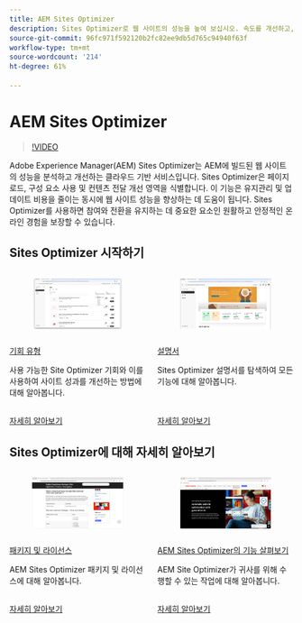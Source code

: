 ```yaml
---
title: AEM Sites Optimizer
description: Sites Optimizer로 웹 사이트의 성능을 높여 보십시오. 속도를 개선하고, 비용을 절감하고, 안정성을 높여 더 나은 참여를 이끌어 내십시오.
source-git-commit: 96fc971f592120b2fc82ee9db5d765c94940f63f
workflow-type: tm+mt
source-wordcount: '214'
ht-degree: 61%

---
```



# AEM Sites Optimizer

>[!VIDEO](https://video.tv.adobe.com/v/3455092/?learn=on&enablevpops&captions=kor)

Adobe Experience Manager(AEM) Sites Optimizer는 AEM에 빌드된 웹 사이트의 성능을 분석하고 개선하는 클라우드 기반 서비스입니다. Sites Optimizer은 페이지 로드, 구성 요소 사용 및 컨텐츠 전달 개선 영역을 식별합니다. 이 기능은 유지관리 및 업데이트 비용을 줄이는 동시에 웹 사이트 성능을 향상하는 데 도움이 됩니다. Sites Optimizer를 사용하면 참여와 전환을 유지하는 데 중요한 요소인 원활하고 안정적인 온라인 경험을 보장할 수 있습니다.

## Sites Optimizer 시작하기

<!-- CARDS 

* ./opportunity-types/overview.md
    * {title=Opportunity types}
    * {description = Learn about the available Site Optimizer opportunities and how to use them to improve your site's performance.}
* ./documentation/overview.md
  * {title=Documentation}
  * {description=Explore the Sites Optimizer documentation to learn about all its capabilities.}

-->
<!-- START CARDS HTML - DO NOT MODIFY BY HAND -->
<div class="columns">
    <div class="column is-half-tablet is-half-desktop is-one-third-widescreen" aria-label="Opportunity types">
        <div class="card" style="height: 100%; display: flex; flex-direction: column; height: 100%;">
            <div class="card-image">
                <figure class="image x-is-16by9">
                    <a href="./opportunity-types/overview.md" title="기회 유형" target="_blank" rel="referrer">
                        <img class="is-bordered-r-small" src="opportunity-types/assets/overview/hero.png" alt="기회 유형"
                             style="width: 100%; aspect-ratio: 16 / 9; object-fit: cover; overflow: hidden; display: block; margin: auto;">
                    </a>
                </figure>
            </div>
            <div class="card-content is-padded-small" style="display: flex; flex-direction: column; flex-grow: 1; justify-content: space-between;">
                <div class="top-card-content">
                    <p class="headline is-size-6 has-text-weight-bold">
                        <a href="./opportunity-types/overview.md" target="_blank" rel="referrer" title="기회 유형">기회 유형</a>
                    </p>
                    <p class="is-size-6">사용 가능한 Site Optimizer 기회와 이를 사용하여 사이트 성과를 개선하는 방법에 대해 알아봅니다.</p>
                </div>
                <a href="./opportunity-types/overview.md" target="_blank" rel="referrer" class="spectrum-Button spectrum-Button--outline spectrum-Button--primary spectrum-Button--sizeM" style="align-self: flex-start; margin-top: 1rem;">
                    <span class="spectrum-Button-label has-no-wrap has-text-weight-bold">자세히 알아보기</span>
                </a>
            </div>
        </div>
    </div>
    <div class="column is-half-tablet is-half-desktop is-one-third-widescreen" aria-label="Documentation">
        <div class="card" style="height: 100%; display: flex; flex-direction: column; height: 100%;">
            <div class="card-image">
                <figure class="image x-is-16by9">
                    <a href="./documentation/overview.md" title="설명서" target="_blank" rel="referrer">
                        <img class="is-bordered-r-small" src="documentation/assets/overview/hero.png" alt="설명서"
                             style="width: 100%; aspect-ratio: 16 / 9; object-fit: cover; overflow: hidden; display: block; margin: auto;">
                    </a>
                </figure>
            </div>
            <div class="card-content is-padded-small" style="display: flex; flex-direction: column; flex-grow: 1; justify-content: space-between;">
                <div class="top-card-content">
                    <p class="headline is-size-6 has-text-weight-bold">
                        <a href="./documentation/overview.md" target="_blank" rel="referrer" title="설명서">설명서</a>
                    </p>
                    <p class="is-size-6">Sites Optimizer 설명서를 탐색하여 모든 기능에 대해 알아봅니다.</p>
                </div>
                <a href="./documentation/overview.md" target="_blank" rel="referrer" class="spectrum-Button spectrum-Button--outline spectrum-Button--primary spectrum-Button--sizeM" style="align-self: flex-start; margin-top: 1rem;">
                    <span class="spectrum-Button-label has-no-wrap has-text-weight-bold">자세히 알아보기</span>
                </a>
            </div>
        </div>
    </div>
</div>
<!-- END CARDS HTML - DO NOT MODIFY BY HAND -->

## Sites Optimizer에 대해 자세히 알아보기

<!-- CARDS 
* https://helpx.adobe.com/kr/legal/product-descriptions/adobe-experience-manager-sites-optimizer.html
    {title=Packages and licensing}
    {description=Learn about AEM Sites Optimizer packages and licensing.}
    {image=./assets/home/licensing.png}
    {target=_blank}
    {cta=Learn more}
* https://business.adobe.com/products/experience-manager/sites/optimizer.html
    {title=Explore the capabilities of AEM Sites Optimizer}
    {description=Learn what AEM Site Optimizer can do for your company.}
    {image=./assets/home/business-adobe-com.png}
    {target=_blank}
    {cta=Learn more}
-->
<!-- START CARDS HTML - DO NOT MODIFY BY HAND -->
<div class="columns">
    <div class="column is-half-tablet is-half-desktop is-one-third-widescreen" aria-label="Packages and licensing">
        <div class="card" style="height: 100%; display: flex; flex-direction: column; height: 100%;">
            <div class="card-image">
                <figure class="image x-is-16by9">
                    <a href="https://helpx.adobe.com/kr/legal/product-descriptions/adobe-experience-manager-sites-optimizer.html" title="패키지 및 라이선스" target="_blank" rel="referrer">
                        <img class="is-bordered-r-small" src="./assets/home/licensing.png" alt="패키지 및 라이선스"
                             style="width: 100%; aspect-ratio: 16 / 9; object-fit: cover; overflow: hidden; display: block; margin: auto;">
                    </a>
                </figure>
            </div>
            <div class="card-content is-padded-small" style="display: flex; flex-direction: column; flex-grow: 1; justify-content: space-between;">
                <div class="top-card-content">
                    <p class="headline is-size-6 has-text-weight-bold">
                        <a href="https://helpx.adobe.com/kr/legal/product-descriptions/adobe-experience-manager-sites-optimizer.html" target="_blank" rel="referrer" title="패키지 및 라이선스">패키지 및 라이선스</a>
                    </p>
                    <p class="is-size-6">AEM Sites Optimizer 패키지 및 라이선스에 대해 알아봅니다.</p>
                </div>
                <a href="https://helpx.adobe.com/kr/legal/product-descriptions/adobe-experience-manager-sites-optimizer.html" target="_blank" rel="referrer" class="spectrum-Button spectrum-Button--outline spectrum-Button--primary spectrum-Button--sizeM" style="align-self: flex-start; margin-top: 1rem;">
                    <span class="spectrum-Button-label has-no-wrap has-text-weight-bold">자세히 알아보기</span>
                </a>
            </div>
        </div>
    </div>
    <div class="column is-half-tablet is-half-desktop is-one-third-widescreen" aria-label="Explore the capabilities of AEM Sites Optimizer">
        <div class="card" style="height: 100%; display: flex; flex-direction: column; height: 100%;">
            <div class="card-image">
                <figure class="image x-is-16by9">
                    <a href="https://business.adobe.com/products/experience-manager/sites/optimizer.html" title="AEM Sites Optimizer의 기능 탐색" target="_blank" rel="referrer">
                        <img class="is-bordered-r-small" src="./assets/home/business-adobe-com.png" alt="AEM Sites Optimizer의 기능 탐색"
                             style="width: 100%; aspect-ratio: 16 / 9; object-fit: cover; overflow: hidden; display: block; margin: auto;">
                    </a>
                </figure>
            </div>
            <div class="card-content is-padded-small" style="display: flex; flex-direction: column; flex-grow: 1; justify-content: space-between;">
                <div class="top-card-content">
                    <p class="headline is-size-6 has-text-weight-bold">
                        <a href="https://business.adobe.com/products/experience-manager/sites/optimizer.html" target="_blank" rel="referrer" title="AEM Sites Optimizer의 기능 탐색">AEM Sites Optimizer의 기능 살펴보기</a>
                    </p>
                    <p class="is-size-6">AEM Site Optimizer가 귀사를 위해 수행할 수 있는 작업에 대해 알아봅니다.</p>
                </div>
                <a href="https://business.adobe.com/products/experience-manager/sites/optimizer.html" target="_blank" rel="referrer" class="spectrum-Button spectrum-Button--outline spectrum-Button--primary spectrum-Button--sizeM" style="align-self: flex-start; margin-top: 1rem;">
                    <span class="spectrum-Button-label has-no-wrap has-text-weight-bold">자세히 알아보기</span>
                </a>
            </div>
        </div>
    </div>
</div>
<!-- END CARDS HTML - DO NOT MODIFY BY HAND -->
